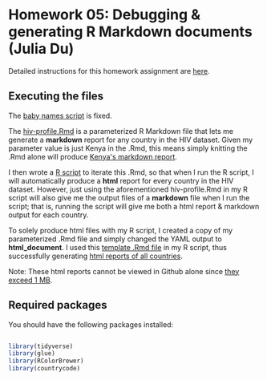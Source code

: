 # Homework 05: Debugging & generating R Markdown documents (Julia Du)

Detailed instructions for this homework assignment are [here](https://cfss.uchicago.edu/homework/debugging-rmarkdown/).

## Executing the files

The [baby names script](babynames.R) is fixed.

The [hiv-profile.Rmd](hiv-profile.Rmd) is a parameterized R Markdown file that lets me generate a **markdown** report for any country in the HIV dataset. Given my parameter value is just Kenya in the .Rmd, this means simply knitting the .Rmd alone will produce [Kenya's markdown report](hiv-profile.md).

I then wrote a [R script](hiv-profile.R) to iterate this .Rmd, so that when I run the R script, I will automatically produce a **html** report for every country in the HIV dataset. However, just using the aforementioned hiv-profile.Rmd in my R script will also give me the output files of a **markdown** file when I run the script; that is, running the script will give me both a html report & markdown output for each country.

To solely produce html files with my R script, I created a copy of my parameterized .Rmd file and simply changed the YAML output to **html_document**. I used this [template .Rmd file](hiv-profile-template.Rmd) in my R script, thus successfully generating [html reports of all countries](./reports). 

Note: These html reports cannot be viewed in Github alone since [they exceed 1 MB](https://stackoverflow.com/questions/48054238/error-github-can-t-show-files-that-are-this-big-right-now-but-the-file-is-onl).

## Required packages

You should have the following packages installed:

```r

library(tidyverse)
library(glue)
library(RColorBrewer)
library(countrycode)

```
